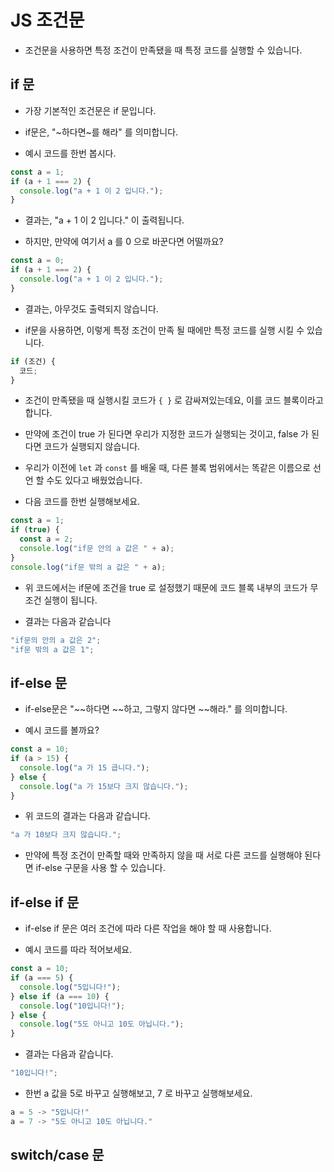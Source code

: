 # JS 조건문

- 조건문을 사용하면 특정 조건이 만족됐을 때 특정 코드를 실행할 수 있습니다.

## **if 문**

- 가장 기본적인 조건문은 if 문입니다.

- if문은, "~하다면~를 해라" 를 의미합니다.

- 예시 코드를 한번 봅시다.

```jsx
const a = 1;
if (a + 1 === 2) {
  console.log("a + 1 이 2 입니다.");
}
```

- 결과는, "a + 1 이 2 입니다." 이 출력됩니다.

- 하지만, 만약에 여기서 a 를 0 으로 바꾼다면 어떨까요?

```jsx
const a = 0;
if (a + 1 === 2) {
  console.log("a + 1 이 2 입니다.");
}
```

- 결과는, 아무것도 출력되지 않습니다.

- if문을 사용하면, 이렇게 특정 조건이 만족 될 때에만 특정 코드를 실행 시킬 수 있습니다.

```jsx
if (조건) {
  코드;
}
```

- 조건이 만족됐을 때 실행시킬 코드가 `{ }` 로 감싸져있는데요, 이를 코드 블록이라고 합니다.

- 만약에 조건이 true 가 된다면 우리가 지정한 코드가 실행되는 것이고, false 가 된다면 코드가 실행되지 않습니다.

- 우리가 이전에 `let` 과 `const` 를 배울 때, 다른 블록 범위에서는 똑같은 이름으로 선언 할 수도 있다고 배웠었습니다.

- 다음 코드를 한번 실행해보세요.

```jsx
const a = 1;
if (true) {
  const a = 2;
  console.log("if문 안의 a 값은 " + a);
}
console.log("if문 밖의 a 값은 " + a);
```

- 위 코드에서는 if문에 조건을 true 로 설정했기 때문에 코드 블록 내부의 코드가 무조건 실행이 됩니다.

- 결과는 다음과 같습니다

```jsx
"if문의 안의 a 값은 2";
"if문 밖의 a 값은 1";
```

## **if-else 문**

- if-else문은 "~~하다면 ~~하고, 그렇지 않다면 ~~해라." 를 의미합니다.

- 예시 코드를 볼까요?

```jsx
const a = 10;
if (a > 15) {
  console.log("a 가 15 큽니다.");
} else {
  console.log("a 가 15보다 크지 않습니다.");
}
```

- 위 코드의 결과는 다음과 같습니다.

```jsx
"a 가 10보다 크지 않습니다.";
```

- 만약에 특정 조건이 만족할 때와 만족하지 않을 때 서로 다른 코드를 실행해야 된다면 if-else 구문을 사용 할 수 있습니다.

## **if-else if 문**

- if-else if 문은 여러 조건에 따라 다른 작업을 해야 할 때 사용합니다.

- 예시 코드를 따라 적어보세요.

```jsx
const a = 10;
if (a === 5) {
  console.log("5입니다!");
} else if (a === 10) {
  console.log("10입니다!");
} else {
  console.log("5도 아니고 10도 아닙니다.");
}
```

- 결과는 다음과 같습니다.

```jsx
"10입니다!";
```

- 한번 a 값을 5로 바꾸고 실행해보고, 7 로 바꾸고 실행해보세요.

```jsx
a = 5 -> "5입니다!"
a = 7 -> "5도 아니고 10도 아닙니다."

```

## **switch/case 문**

